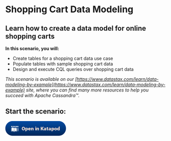 # Shopping Cart Data Modeling

## Learn how to create a data model for online shopping carts

**In this scenario, you will:**
* Create tables for a shopping cart data use case 
* Populate tables with sample shopping cart data
* Design and execute CQL queries over shopping cart data

_This scenario is available on our [https://www.datastax.com/learn/data-modeling-by-example](https://www.datastax.com/learn/data-modeling-by-example) site, where you can find many more resources to help you succeed with Apache Cassandra™._

## Start the scenario:

[![Open in KataPod](https://github.com/DataStax-Academy/katapod-shared-assets/blob/main/images/open-in-katapod.png)](https://gitpod.io/#https://github.com/ArtemChebotko/data-modeling-shopping-cart-data/)

